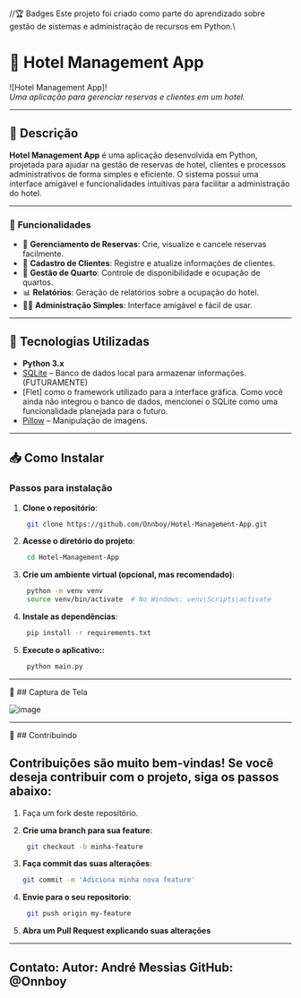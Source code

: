 //🏆 Badges
Este projeto foi criado como parte do aprendizado sobre gestão de sistemas e administração de recursos em Python.\\

# 🏨 **Hotel Management App**

![Hotel Management App]!  
*Uma aplicação para gerenciar reservas e clientes em um hotel.*

---

## 🚀 **Descrição**

**Hotel Management App** é uma aplicação desenvolvida em Python, projetada para ajudar na gestão de reservas de hotel, clientes e processos administrativos de forma simples e eficiente. O sistema possui uma interface amigável e funcionalidades intuitivas para facilitar a administração do hotel.

---

### 🌟 **Funcionalidades**

- 📅 **Gerenciamento de Reservas**: Crie, visualize e cancele reservas facilmente.
- 🧳 **Cadastro de Clientes**: Registre e atualize informações de clientes.
- 🏨 **Gestão de Quarto**: Controle de disponibilidade e ocupação de quartos.
- 📊 **Relatórios**: Geração de relatórios sobre a ocupação do hotel.
- 🧑‍💼 **Administração Simples**: Interface amigável e fácil de usar.

---

## 🔧 **Tecnologias Utilizadas**

- **Python 3.x**
- [SQLite](https://www.sqlite.org/) – Banco de dados local para armazenar informações.(FUTURAMENTE)
- [Flet] como o framework utilizado para a interface gráfica. Como você ainda não integrou o banco de dados, mencionei o SQLite como uma funcionalidade planejada para o futuro.
- [Pillow](https://python-pillow.org/) – Manipulação de imagens.

---

## 📥 **Como Instalar**

### Passos para instalação

1. **Clone o repositório**:
   ```bash
    git clone https://github.com/Onnboy/Hotel-Management-App.git
2. **Acesse o diretório do projeto**:
   ```bash
    cd Hotel-Management-App
3. **Crie um ambiente virtual (opcional, mas recomendado)**:
   ```bash
    python -m venv venv
    source venv/bin/activate  # No Windows: venv\Scripts\activate
4. **Instale as dependências**:
   ```bash
    pip install -r requirements.txt
5. **Execute o aplicativo::**
   ```bash
    python main.py
---

📸 ## Captura de Tela

![image](https://github.com/user-attachments/assets/4fc3c6cd-b4f2-4257-af7e-0e14ac5d428f)

---

🤝 ## Contribuindo
## Contribuições são muito bem-vindas! Se você deseja contribuir com o projeto, siga os passos abaixo:

1. Faça um fork deste repositório.

2. **Crie uma branch para sua feature**:
   ```bash
    git checkout -b minha-feature

3. **Faça commit das suas alterações**:
    ```bash
    git commit -m 'Adiciona minha nova feature'

4. **Envie para o seu repositorio**:
   ```bash
    git push origin my-feature

5. **Abra um Pull Request explicando suas alterações**

---
 Contato:
Autor: André Messias
GitHub: @Onnboy
---   
